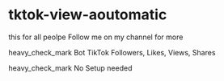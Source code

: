 # tktok-view-aoutomatic
this for all peolpe Follow me on my channel for more

heavy_check_mark Bot TikTok Followers, Likes, Views, Shares

heavy_check_mark No Setup needed
